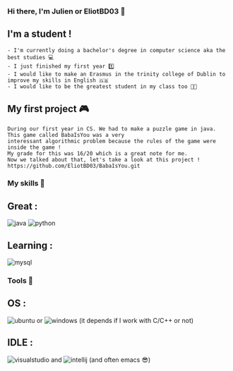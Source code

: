 ### Hi there, I'm Julien or EliotBD03 :wave:

## I'm a student !
    - I'm currently doing a bachelor's degree in computer science aka the best studies 💻 
    - I just finished my first year 1️⃣
    - I would like to make an Erasmus in the trinity college of Dublin to improve my skills in English 🇬🇧
    - I would like to be the greatest student in my class too 👨‍🎓

## My first project 🎮
    During our first year in CS. We had to make a puzzle game in java. This game called BabaIsYou was a very
    interessant algorithmic problem because the rules of the game were inside the game ! 
    My grade for this was 16/20 which is a great note for me. 
    Now we talked about that, let's take a look at this project ! 
    https://github.com/EliotBD03/BabaIsYou.git 

### My skills 🥷
## Great :
   ![java](https://user-images.githubusercontent.com/89980155/187877820-8aad200f-a356-45f4-b3e5-8d1b0006fece.png)
   ![python](https://user-images.githubusercontent.com/89980155/187878412-dad2542d-8611-442c-8f52-763407313096.png)
## Learning :
   ![mysql](https://user-images.githubusercontent.com/89980155/187878487-6497d5dc-d94a-498f-b5e8-32c57a77815d.png)
### Tools 🧰
## OS :
   ![ubuntu](https://user-images.githubusercontent.com/89980155/187878598-849f7fc7-387b-4b1c-ba54-7067bcfd03b5.png) or ![windows](https://user-images.githubusercontent.com/89980155/187878659-c1106eda-68d5-44b9-8ef3-692b733d40d1.png) (it depends if I work with C/C++ or not)
## IDLE :
   ![visualstudio](https://user-images.githubusercontent.com/89980155/187879417-b9ccdffa-7d18-4b93-b387-a0f215c2b46e.png) and ![intellij](https://user-images.githubusercontent.com/89980155/187879620-73561abf-e89d-4d15-ae70-cbe6e79ae54f.png) (and often emacs 😎)

